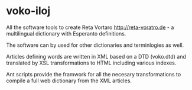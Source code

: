 # voko-iloj

All the software tools to create Reta Vortaro http://reta-voratro.de - a multilingual dictionary with Esperanto definitions.

The software can by used for other dictionaries and terminlogies as well.

Articles defining words are written in XML based on a DTD (voko.dtd) 
and translated by XSL transformations to HTML including various indexes. 

Ant scripts provide the framwork for all the necesary transformations to compile a full web dictionary from the XML articles.
